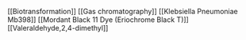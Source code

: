 [[Biotransformation]]
[[Gas chromatography]]
[[Klebsiella Pneumoniae Mb398]]
[[Mordant Black 11 Dye (Eriochrome Black T)]]
[[Valeraldehyde,2,4-dimethyl]]

